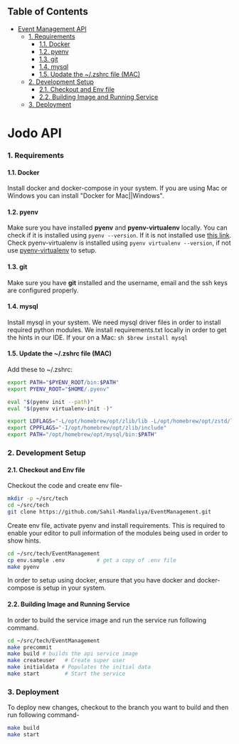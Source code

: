 ## Table of Contents

- [Event Management API](#jodo-api)
    - [1. Requirements](#1-requirements)
      - [1.1. Docker](#11-docker)
      - [1.2. pyenv](#12-pyenv)
      - [1.3. git](#13-git)
      - [1.4. mysql](#14-mysql)
      - [1.5. Update the ~/.zshrc file (MAC)](#15-update-the-zshrc-file-mac)
    - [2. Development Setup](#2-development-setup)
      - [2.1. Checkout and Env file](#21-checkout-and-env-file)
      - [2.2. Building Image and Running Service](#22-building-image-and-running-service)
    - [3. Deployment](#3-deployment)

<!-- END doctoc generated TOC please keep comment here to allow auto update -->

# Jodo API

### 1. Requirements

#### 1.1. Docker

Install docker and docker-compose in your system. If you are using Mac or
Windows you can install "Docker for Mac||Windows".

#### 1.2. pyenv

Make sure you have installed **pyenv** and **pyenv-virtualenv** locally. You can check if it is installed
using `pyenv --version`. If it is not installed use [this link](https://github.com/pyenv/pyenv).
Check pyenv-virtualenv is installed using `pyenv virtualenv --version`,
if not use [pyenv-virtualenv](https://github.com/pyenv/pyenv-virtualenv) to setup.

#### 1.3. git

Make sure you have **git** installed and the username, email and the ssh keys are configured properly.

#### 1.4. mysql

Install mysql in your system. We need mysql driver files in order to install required python modules. We install requirements.txt locally in order to get the hints in our IDE.
If your on a Mac:
`sh $brew install mysql `

#### 1.5. Update the ~/.zshrc file (MAC)

Add these to ~/.zshrc:

```sh
export PATH="$PYENV_ROOT/bin:$PATH"
export PYENV_ROOT="$HOME/.pyenv"

eval "$(pyenv init --path)"
eval "$(pyenv virtualenv-init -)"

export LDFLAGS="-L/opt/homebrew/opt/zlib/lib -L/opt/homebrew/opt/zstd/lib"
export CPPFLAGS="-I/opt/homebrew/opt/zlib/include"
export PATH="/opt/homebrew/opt/mysql/bin:$PATH"
```

### 2. Development Setup

#### 2.1. Checkout and Env file

Checkout the code and create env file-

```sh
mkdir -p ~/src/tech
cd ~/src/tech
git clone https://github.com/Sahil-Mandaliya/EventManagement.git
```

Create env file, activate pyenv and install requirements. This is required to
enable your editor to pull information of the modules being used in order to
show hints.

```sh
cd ~/src/tech/EventManagement
cp env.sample .env          # get a copy of .env file
make pyenv
```

In order to setup using docker, ensure that you have docker and docker-compose
is setup in your system.

#### 2.2. Building Image and Running Service

In order to build the service image and run the service run following command.

```sh
cd ~/src/tech/EventManagement
make precommit
make build # builds the api service image
make createuser   # Create super user
make initialdata # Populates the initial data
make start        # Start the service
```

### 3. Deployment

To deploy new changes, checkout to the branch you want to build and
then run following command-

```sh
make build
make start
```
